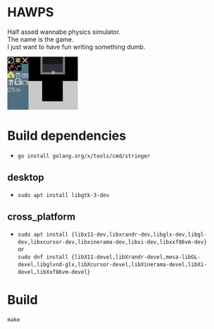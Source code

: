 # HAWPS

Half assed wannabe physics simulator.  
The name is the game.  
I just want to have fun writing something dumb.  

![heating a metal bowl and releasing an oxygen-methane mix into it](demo.gif)

# Build dependencies

- `go install golang.org/x/tools/cmd/stringer`  

## desktop

- `sudo apt install libgtk-3-dev`  

## cross_platform

- `sudo apt install {libx11-dev,libxrandr-dev,libglx-dev,libgl-dev,libxcursor-dev,libxinerama-dev,libxi-dev,libxxf86vm-dev}`  
or  
`sudo dnf install {libX11-devel,libXrandr-devel,mesa-libGL-devel,libglvnd-glx,libXcursor-devel,libXinerama-devel,libXi-devel,libXxf86vm-devel}`  

# Build

`make`  
